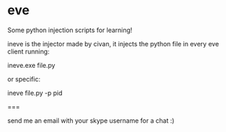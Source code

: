 eve
===
Some python injection scripts for learning! 

ineve is the injector made by civan, it injects the python file in every eve client running:

ineve.exe file.py

or specific:

ineve file.py -p pid

===

send me an email with your skype username for a chat :)
